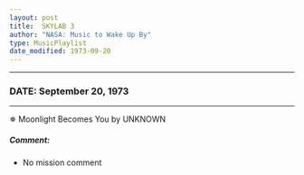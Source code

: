 ```yaml
---
layout: post
title:  SKYLAB 3
author: "NASA: Music to Wake Up By"
type: MusicPlaylist
date_modified: 1973-09-20
---
```


----
### DATE: September 20, 1973
----
✵ Moonlight Becomes You by UNKNOWN

##### Comment:
* No mission comment

